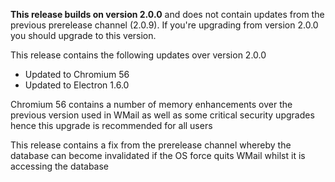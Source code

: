 **This release builds on version 2.0.0** and does not contain updates from the previous prerelease channel (2.0.9). If you're upgrading from version 2.0.0 you should upgrade to this version.

This release contains the following updates over version 2.0.0

* Updated to Chromium 56
* Updated to Electron 1.6.0

Chromium 56 contains a number of memory enhancements over the previous version used in WMail as well as some critical security upgrades hence this upgrade is recommended for all users

This release contains a fix from the prerelease channel whereby the database can become invalidated if the OS force quits WMail whilst it is accessing the database
